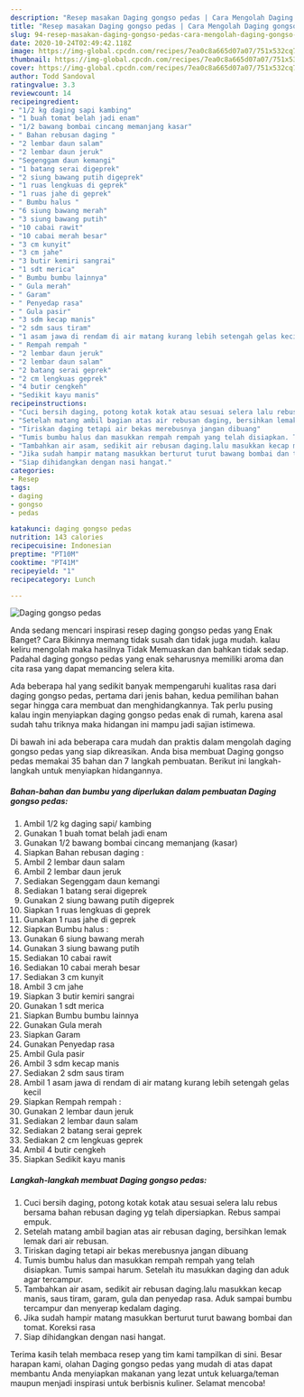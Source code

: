```yaml
---
description: "Resep masakan Daging gongso pedas | Cara Mengolah Daging gongso pedas Yang Menggugah Selera"
title: "Resep masakan Daging gongso pedas | Cara Mengolah Daging gongso pedas Yang Menggugah Selera"
slug: 94-resep-masakan-daging-gongso-pedas-cara-mengolah-daging-gongso-pedas-yang-menggugah-selera
date: 2020-10-24T02:49:42.118Z
image: https://img-global.cpcdn.com/recipes/7ea0c8a665d07a07/751x532cq70/daging-gongso-pedas-foto-resep-utama.jpg
thumbnail: https://img-global.cpcdn.com/recipes/7ea0c8a665d07a07/751x532cq70/daging-gongso-pedas-foto-resep-utama.jpg
cover: https://img-global.cpcdn.com/recipes/7ea0c8a665d07a07/751x532cq70/daging-gongso-pedas-foto-resep-utama.jpg
author: Todd Sandoval
ratingvalue: 3.3
reviewcount: 14
recipeingredient:
- "1/2 kg daging sapi kambing"
- "1 buah tomat belah jadi enam"
- "1/2 bawang bombai cincang memanjang kasar"
- " Bahan rebusan daging "
- "2 lembar daun salam"
- "2 lembar daun jeruk"
- "Segenggam daun kemangi"
- "1 batang serai digeprek"
- "2 siung bawang putih digeprek"
- "1 ruas lengkuas di geprek"
- "1 ruas jahe di geprek"
- " Bumbu halus "
- "6 siung bawang merah"
- "3 siung bawang putih"
- "10 cabai rawit"
- "10 cabai merah besar"
- "3 cm kunyit"
- "3 cm jahe"
- "3 butir kemiri sangrai"
- "1 sdt merica"
- " Bumbu bumbu lainnya"
- " Gula merah"
- " Garam"
- " Penyedap rasa"
- " Gula pasir"
- "3 sdm kecap manis"
- "2 sdm saus tiram"
- "1 asam jawa di rendam di air matang kurang lebih setengah gelas kecil"
- " Rempah rempah "
- "2 lembar daun jeruk"
- "2 lembar daun salam"
- "2 batang serai geprek"
- "2 cm lengkuas geprek"
- "4 butir cengkeh"
- "Sedikit kayu manis"
recipeinstructions:
- "Cuci bersih daging, potong kotak kotak atau sesuai selera lalu rebus bersama bahan rebusan daging yg telah dipersiapkan. Rebus sampai empuk."
- "Setelah matang ambil bagian atas air rebusan daging, bersihkan lemak lemak dari air rebusan."
- "Tiriskan daging tetapi air bekas merebusnya jangan dibuang"
- "Tumis bumbu halus dan masukkan rempah rempah yang telah disiapkan. Tumis sampai harum. Setelah itu masukkan daging dan aduk agar tercampur."
- "Tambahkan air asam, sedikit air rebusan daging.lalu masukkan kecap manis, saus tiram, garam, gula dan penyedap rasa. Aduk sampai bumbu tercampur dan menyerap kedalam daging."
- "Jika sudah hampir matang masukkan berturut turut bawang bombai dan tomat. Koreksi rasa"
- "Siap dihidangkan dengan nasi hangat."
categories:
- Resep
tags:
- daging
- gongso
- pedas

katakunci: daging gongso pedas 
nutrition: 143 calories
recipecuisine: Indonesian
preptime: "PT10M"
cooktime: "PT41M"
recipeyield: "1"
recipecategory: Lunch

---
```



![Daging gongso pedas](https://img-global.cpcdn.com/recipes/7ea0c8a665d07a07/751x532cq70/daging-gongso-pedas-foto-resep-utama.jpg)

Anda sedang mencari inspirasi resep daging gongso pedas yang Enak Banget? Cara Bikinnya memang tidak susah dan tidak juga mudah. kalau keliru mengolah maka hasilnya Tidak Memuaskan dan bahkan tidak sedap. Padahal daging gongso pedas yang enak seharusnya memiliki aroma dan cita rasa yang dapat memancing selera kita.



Ada beberapa hal yang sedikit banyak mempengaruhi kualitas rasa dari daging gongso pedas, pertama dari jenis bahan, kedua pemilihan bahan segar hingga cara membuat dan menghidangkannya. Tak perlu pusing kalau ingin menyiapkan daging gongso pedas enak di rumah, karena asal sudah tahu triknya maka hidangan ini mampu jadi sajian istimewa.


Di bawah ini ada beberapa cara mudah dan praktis dalam mengolah daging gongso pedas yang siap dikreasikan. Anda bisa membuat Daging gongso pedas memakai 35 bahan dan 7 langkah pembuatan. Berikut ini langkah-langkah untuk menyiapkan hidangannya.

<!--inarticleads1-->

##### Bahan-bahan dan bumbu yang diperlukan dalam pembuatan Daging gongso pedas:

1. Ambil 1/2 kg daging sapi/ kambing
1. Gunakan 1 buah tomat belah jadi enam
1. Gunakan 1/2 bawang bombai cincang memanjang (kasar)
1. Siapkan  Bahan rebusan daging :
1. Ambil 2 lembar daun salam
1. Ambil 2 lembar daun jeruk
1. Sediakan Segenggam daun kemangi
1. Sediakan 1 batang serai digeprek
1. Gunakan 2 siung bawang putih digeprek
1. Siapkan 1 ruas lengkuas di geprek
1. Gunakan 1 ruas jahe di geprek
1. Siapkan  Bumbu halus :
1. Gunakan 6 siung bawang merah
1. Gunakan 3 siung bawang putih
1. Sediakan 10 cabai rawit
1. Sediakan 10 cabai merah besar
1. Sediakan 3 cm kunyit
1. Ambil 3 cm jahe
1. Siapkan 3 butir kemiri sangrai
1. Gunakan 1 sdt merica
1. Siapkan  Bumbu bumbu lainnya
1. Gunakan  Gula merah
1. Siapkan  Garam
1. Gunakan  Penyedap rasa
1. Ambil  Gula pasir
1. Ambil 3 sdm kecap manis
1. Sediakan 2 sdm saus tiram
1. Ambil 1 asam jawa di rendam di air matang kurang lebih setengah gelas kecil
1. Siapkan  Rempah rempah :
1. Gunakan 2 lembar daun jeruk
1. Sediakan 2 lembar daun salam
1. Sediakan 2 batang serai geprek
1. Sediakan 2 cm lengkuas geprek
1. Ambil 4 butir cengkeh
1. Siapkan Sedikit kayu manis




<!--inarticleads2-->

##### Langkah-langkah membuat Daging gongso pedas:

1. Cuci bersih daging, potong kotak kotak atau sesuai selera lalu rebus bersama bahan rebusan daging yg telah dipersiapkan. Rebus sampai empuk.
1. Setelah matang ambil bagian atas air rebusan daging, bersihkan lemak lemak dari air rebusan.
1. Tiriskan daging tetapi air bekas merebusnya jangan dibuang
1. Tumis bumbu halus dan masukkan rempah rempah yang telah disiapkan. Tumis sampai harum. Setelah itu masukkan daging dan aduk agar tercampur.
1. Tambahkan air asam, sedikit air rebusan daging.lalu masukkan kecap manis, saus tiram, garam, gula dan penyedap rasa. Aduk sampai bumbu tercampur dan menyerap kedalam daging.
1. Jika sudah hampir matang masukkan berturut turut bawang bombai dan tomat. Koreksi rasa
1. Siap dihidangkan dengan nasi hangat.




Terima kasih telah membaca resep yang tim kami tampilkan di sini. Besar harapan kami, olahan Daging gongso pedas yang mudah di atas dapat membantu Anda menyiapkan makanan yang lezat untuk keluarga/teman maupun menjadi inspirasi untuk berbisnis kuliner. Selamat mencoba!
